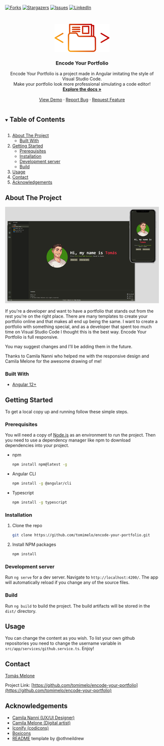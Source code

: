 <!-- PROJECT SHIELDS -->
[![Forks][forks-shield]][forks-url]
[![Stargazers][stars-shield]][stars-url]
[![Issues][issues-shield]][issues-url]
[![LinkedIn][linkedin-shield]][linkedin-url]

<!-- PROJECT LOGO -->
<br />
<p align="center">
  <a href="https://github.com/tomimelo/encode-your-portfolio">
    <img src="images/logo.svg" alt="Logo" width="180">
  </a>

  <h3 align="center">Encode Your Portfolio</h3>

  <p align="center">
    Encode Your Portfolio is a project made in Angular imitating the style of Visual Studio Code.
    <br>
    Make your portfolio look more professional simulating a code editor! 
    <br />
    <a href="https://github.com/tomimelo/encode-your-portfolio"><strong>Explore the docs »</strong></a>
    <br />
    <br />
    <a href="https://encode-your-portfolio.vercel.app/">View Demo</a>
    ·
    <a href="https://github.com/tomimelo/encode-your-portfolio/issues">Report Bug</a>
    ·
    <a href="https://github.com/tomimelo/encode-your-portfolio/issues">Request Feature</a>
  </p>
</p>



<!-- TABLE OF CONTENTS -->
<details open="open">
  <summary><h2 style="display: inline-block">Table of Contents</h2></summary>
  <ol>
    <li>
      <a href="#about-the-project">About The Project</a>
      <ul>
        <li><a href="#built-with">Built With</a></li>
      </ul>
    </li>
    <li>
      <a href="#getting-started">Getting Started</a>
      <ul>
        <li><a href="#prerequisites">Prerequisites</a></li>
        <li><a href="#installation">Installation</a></li>
        <li><a href="#development-server">Development server</a></li>
        <li><a href="#build">Build</a></li>
      </ul>
    </li>
    <li><a href="#usage">Usage</a></li>
    <li><a href="#contact">Contact</a></li>
    <li><a href="#acknowledgements">Acknowledgements</a></li>
  </ol>
</details>



<!-- ABOUT THE PROJECT -->
## About The Project

[![Product Name Screen Shot][product-screenshot]](https://encode-your-portfolio.vercel.app/)

If you're a developer and want to have a portfolio that stands out from the rest you're on the right place. There are many templates to create your portfolio online and that makes all end up being the same. I want to create a portfolio with something special, and as a developer that spent too much time on Visual Studio Code I thought this is the best way. Encode Your Portfolio is full responsive.

You may suggest changes and I'll be adding them in the future.

Thanks to Camila Nanni who helped me with the responsive design and Camila Melone for the awesome drawing of me!

### Built With

* [Angular 12+](https://angular.io/)



<!-- GETTING STARTED -->
## Getting Started

To get a local copy up and running follow these simple steps.

### Prerequisites

You will need a copy of [Node.js](https://nodejs.org/es/) as an environment to run the project. Then you need to use a dependency manager like npm to download dependencies into your project.

* npm
  ```sh
  npm install npm@latest -g
  ```

* Angular CLI
  ```sh
  npm install -g @angular/cli
  ```

* Typescript
  ```sh
  npm install -g typescript
  ```

### Installation

1. Clone the repo
   ```sh
   git clone https://github.com/tomimelo/encode-your-portfolio.git
   ```
2. Install NPM packages
   ```sh
   npm install
   ```

### Development server

Run `ng serve` for a dev server. Navigate to `http://localhost:4200/`. The app will automatically reload if you change any of the source files.

### Build

Run `ng build` to build the project. The build artifacts will be stored in the `dist/` directory.

<!-- USAGE EXAMPLES -->
## Usage

You can change the content as you wish. To list your own github repositories you need to change the username variable in `src/app/services/github.service.ts`.
Enjoy!

<!-- CONTACT -->
## Contact

[Tomás Melone](https://linkedin.com/in/tomasmelone)

Project Link: [https://github.com/tomimelo/encode-your-portfolio](https://github.com/tomimelo/encode-your-portfolio)

<!-- ACKNOWLEDGEMENTS -->
## Acknowledgements

* [Camila Nanni (UX/UI Designer)](https://www.linkedin.com/in/camilananni/)
* [Camila Melone (Digital artist)](https://www.instagram.com/almaa_bm/)
* [Iconify (codicons)](https://icon-sets.iconify.design/codicon/)
* [Boxicons](https://boxicons.com/)
* [README](https://github.com/othneildrew/Best-README-Template) template by @othneildrew





<!-- MARKDOWN LINKS & IMAGES -->
[forks-shield]: https://img.shields.io/github/forks/tomimelo/encode-your-portfolio.svg?style=for-the-badge
[forks-url]: https://github.com/tomimelo/encode-your-portfolio/network/members
[stars-shield]: https://img.shields.io/github/stars/tomimelo/encode-your-portfolio.svg?style=for-the-badge
[stars-url]: https://github.com/tomimelo/encode-your-portfolio/stargazers
[issues-shield]: https://img.shields.io/github/issues/tomimelo/encode-your-portfolio.svg?style=for-the-badge
[issues-url]: https://github.com/tomimelo/encode-your-portfolio/issues
[linkedin-shield]: https://img.shields.io/badge/-LinkedIn-black.svg?style=for-the-badge&logo=linkedin&colorB=555
[linkedin-url]: https://linkedin.com/in/tomasmelone
[product-screenshot]: images/screenshot.png